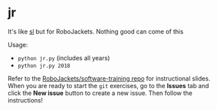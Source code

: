 # jr
It's like [sl](https://www.cyberciti.biz/tips/displays-animations-when-accidentally-you-type-sl-instead-of-ls.html) but for RoboJackets.
Nothing good can come of this

Usage:
- `python jr.py`  (includes all years)
- `python jr.py 2018`

Refer to the [RoboJackets/software-training repo](https://github.com/RoboJackets/software-training.git) for instructional slides. When you are ready to start the `git` exercises, go to the **Issues** tab and click the **New issue** button to create a new issue. Then follow the instructions!
